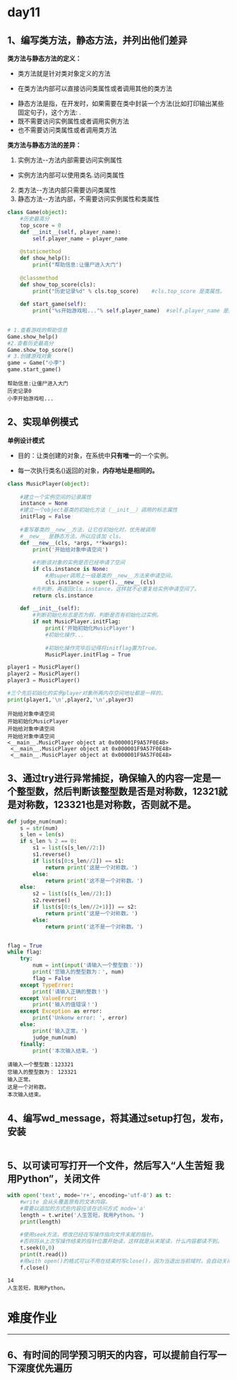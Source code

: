 # day11

## 1、编写类方法，静态方法，并列出他们差异

**类方法与静态方法的定义：**
* 类方法就是针对类对象定义的方法
 - 在类方法内部可以直接访问类属性或者调用其他的类方法

* 静态方法是指，在开发时，如果需要在类中封装一个方法(比如打印输出某些固定句子)，这个方法: .
 * 既不需要访问实例属性或者调用实例方法
 * 也不需要访问类属性或者调用类方法

**类方法与静态方法的差异：**
1. 实例方法--方法内部需要访问实例属性
 * 实例方法内部可以使用类名.访问类属性
2. 类方法--方法内部只需要访问类属性
3. 静态方法--方法内部，不需要访问实例属性和类属性



```python
class Game(object):
    #历史最高分
    top_score = 0
    def __init__(self, player_name):
        self.player_name = player_name
    
    @staticmethod
    def show_help():
        print("帮助信息:让僵尸进入大门")
    
    @classmethod
    def show_top_score(cls):
        print("历史记录%d" % cls.top_score)    #cls.top_score 是类属性。
    
    def start_game(self):
        print("%s开始游戏啦..."% self.player_name)  #self.player_name 是实例属性。

              
# 1.查看游戏的帮助信息
Game.show_help()
#2.查看历史最高分
Game.show_top_score()
# 3.创建游戏对象
game = Game("小李")
game.start_game()

```

    帮助信息:让僵尸进入大门
    历史记录0
    小李开始游戏啦...


## 2、实现单例模式

**单例设计模式**

* 目的：让类创建的对象，在系统中**只有唯一**的一个实例。

* 每一次执行类名()返回的对象，**内存地址是相同的。**



```python
class MusicPlayer(object):
    
    #建立一个实例空间的记录属性
    instance = None
    #建立一个object基类的初始化方法（__init__）调用的标志属性
    initFlag = False
    
    #重写基类的__new__方法，让它在初始化时，优先被调用
    #__new__ 是静态方法，所以应该加 cls。
    def __new__(cls, *args, **kwargs):
        print('开始给对象申请空间')
        
        #判断该对象的实例是否已经申请了空间
        if cls.instance is None:
            #用super调用上一级基类的__new__方法来申请空间。
            cls.instance = super().__new__(cls)
        #先判断，再返回cls.instance，这样就不必重复给实例申请空间了。
        return cls.instance
    
    def __init__(self):
        #判断初始化标志是否为假，判断是否有初始化过实例。
        if not MusicPlayer.initFlag:
            print('开始初始化MusicPlayer')
            #初始化操作...
            
            #初始化操作完毕后记得将initflag置为True。
            MusicPlayer.initFlag = True

player1 = MusicPlayer()
player2 = MusicPlayer()
player3 = MusicPlayer()

#三个先后初始化的实例player对象所再内存空间地址都是一样的。
print(player1,'\n',player2,'\n',player3)
```

    开始给对象申请空间
    开始初始化MusicPlayer
    开始给对象申请空间
    开始给对象申请空间
    <__main__.MusicPlayer object at 0x000001F9A57F0E48> 
     <__main__.MusicPlayer object at 0x000001F9A57F0E48> 
     <__main__.MusicPlayer object at 0x000001F9A57F0E48>


## 3、通过try进行异常捕捉，确保输入的内容一定是一个整型数，然后判断该整型数是否是对称数，12321就是对称数，123321也是对称数，否则就不是。


```python
def judge_num(num):
    s = str(num)
    s_len = len(s)
    if s_len % 2 == 0:
        s1 = list(s[s_len//2:])
        s1.reverse()
        if list(s[0:s_len//2]) == s1:
            return print('这是一个对称数。')
        else:
            return print('这不是一个对称数。')
    else:
        s2 = list(s[(s_len//2):])
        s2.reverse()
        if list(s[0:(s_len//2+1)]) == s2:
            return print('这是一个对称数。')
        else:
            return print('这不是一个对称数。')


flag = True
while flag:
    try:
        num = int(input('请输入一个整型数：'))
        print('您输入的整型数为：', num)
        flag = False
    except TypeError:
        print('请输入正确的整数！')
    except ValueError:
        print('输入的值错误！')
    except Exception as error:
        print('Unkonw error: ', error)
    else:
        print('输入正常。')
        judge_num(num)
    finally:
        print('本次输入结束。')
```

    请输入一个整型数：123321
    您输入的整型数为： 123321
    输入正常。
    这是一个对称数。
    本次输入结束。


## 4、编写wd_message，将其通过setup打包，发布，安装


```python

```

## 5、以可读可写打开一个文件，然后写入“人生苦短 我用Python”，关闭文件


```python
with open('text', mode='r+', encoding='utf-8') as t:
    #write 会从头覆盖原有的文本内容。
    #需要以追加的方式些内容应该在访问方式 mode='a'
    length = t.write('人生苦短，我用Python。')
    print(length)
    
    #使用seek方法，修改已经在写操作指向文件末尾的指针。
    #否则将从上次写操作结束的指针位置开始读，这样就是从末尾读，什么内容都读不到。
    t.seek(0,0)
    print(t.read())
    #用with open()的格式可以不用在结束时写close()，因为当退出当前域时，会自动关闭文件。
    f.close()
```

    14
    人生苦短，我用Python。


# 难度作业
-------

## 6、有时间的同学预习明天的内容，可以提前自行写一下深度优先遍历


```python

```
